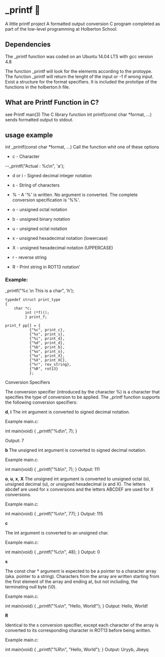 # _printf 📄

A little printf project
A formatted output conversion C program completed as part of the low-level programming at Holberton School.

## Dependencies
The _printf function was coded on an Ubuntu 14.04 LTS with gcc version 4.8

The function _printf will look for the elements according to the protoype.
The function _printf will return the lenght of the input or -1 if wrong input.
Exist a structure for the format specifiers.
It is included the prototipe of the functions in the holberton.h file.

## What are Printf Function in C?
see Printf man(3)
The C library function int printf(const char *format, ...) sends formatted output to stdout.

## usage example
int _printf(const char *format, ...)
Call the function whit one of these options

- c - Character

--_printf("Actual     : %c\n", 'a');

- d or i - Signed decimal integer notation

- s - String of characters

- % - A '%' is written. No argument is converted. The complete conversion specification is '%%'.

- o - unsigned octal notation

- b - unsigned binary notation

- u - unsigned octal notation

- x - unsigned hexadecimal notation (lowercase)

- X - unsigned hexadecimal notation (UPPERCASE)

- r - reverse string

- R - Print string in ROT13 notation'

###  Example:

_printf("%c \n This is a char", 'h');

```struct  is the basis for selecting the parameter entered
typedef struct print_type
{
	char *c;
	     int (*f)();
	     } print_f;

print_f pp[] = {
	       {"%c", print_c},
	       {"%s", print_s},
	       {"%i", print_d},
	       {"%d", print_d},
	       {"%b", print_b},
	       {"%o", print_o},
	       {"%x", print_X},
	       {"%X", print_XC},
	       {"%r", rev_string},
	       {"%R", rot13}
	       };

```

Conversion Specifiers

The conversion specifier (introduced by the character %) is a character that specifies the type of conversion to be applied. 
The _printf function supports the following conversion specifiers:

**d**, **i**
The int argument is converted to signed decimal notation.

Example main.c:

int main(void)
{
    _printf("%d\n", 7);
}

Output: 7

**b**
The unsigned int argument is converted to signed decimal notation.

Example main.c:

int main(void)
{
    _printf("%b\n", 7);
}
Output: 111

**o**, **u**, **x**, **X**
The unsigned int argument is converted to unsigned octal (o), unsigned decimal (u), or unsigned hexadecimal (x and X). The letters abcdef are used for x conversions and the letters ABCDEF are used for X conversions.

Example main.c:

int main(void)
{
    _printf("%o\n", 77);
}
Output: 115

**c**

The int argument is converted to an unsigned char.

Example main.c:

int main(void)
{
    _printf("%c\n", 48);
}
Output: 0

**s**

The const char * argument is expected to be a pointer to a character array (aka. pointer to a string). Characters from the array are written starting from the first element of the array and ending at, but not including, the terminating null byte (\0).

Example main.c:

int main(void)
{
    _printf("%s\n", "Hello, World!");
}
Output: Hello, World!

**R**

Identical to the s conversion specifier, except each character of the array is converted to its corresponding character in ROT13 before being written.

Example main.c:

int main(void)
{
    _printf("%R\n", "Hello, World");
}
Output: Uryyb, Jbeyq
